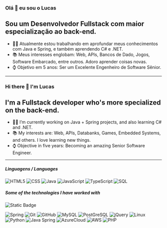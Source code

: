 ### Olá 👋 eu sou o Lucas ###

## Sou um Desenvolvedor Fullstack com maior especialização ao back-end.

- 👨‍💻 Atualmente estou trabalhando em aprofundar meus conhecimentos com Java e Spring, e também aprendendo C# e .NET.
- 📚 Meus interesses englobam: Web, APIs, Bancos de Dado, Jogos, Software Embarcado, entre outros. Adoro aprender coisas novas.
- ⌚ Objetivo em 5 anos: Ser um Excelente Engenheiro de Software Sênior.

---
### Hi there 👋 I'm Lucas

## I'm a Fullstack developer who's more specialized on the back-end.

- 👨‍💻 I’m currently working on Java + Spring projects, and also learning C# and .NET.
- 📚 My interests are: Web, APIs, Databanks, Games, Embedded Systems, and others. I love learning new things.
- ⌚ Objective in five years: Becoming an amazing Senior Software Engineer.

---

##### Linguagens / Languages

![HTML5](https://img.shields.io/badge/HTML-239120?style=for-the-badge&logo=html5&logoColor=white)
![CSS](https://img.shields.io/badge/CSS-239120?&style=for-the-badge&logo=css3&logoColor=white)
![Java](https://img.shields.io/badge/Java-ED8B00?style=for-the-badge&logo=openjdk&logoColor=white)
![JavaScript](https://img.shields.io/badge/JavaScript-F7DF1E?style=for-the-badge&logo=javascript&logoColor=black)
![TypeScript](https://img.shields.io/badge/TypeScript-007ACC?style=for-the-badge&logo=typescript&logoColor=white)
![SQL](https://img.shields.io/badge/MySQL-005C84?style=for-the-badge&logo=mysql&logoColor=white)

##### Some of the technologies I have worked with

![Static Badge](https://img.shields.io/badge/.NET-purple?logo=dotnet)

![Spring](https://img.shields.io/badge/Spring-6DB33F?style=for-the-badge&logo=spring&logoColor=white)
![Git](https://img.shields.io/badge/GIT-E44C30?style=for-the-badge&logo=git&logoColor=white)
![GitHub](https://img.shields.io/badge/GitHub-100000?style=for-the-badge&logo=github&logoColor=white)
![MySQL](https://img.shields.io/badge/MySQL-00000F?style=for-the-badge&logo=mysql&logoColor=white)
![PostGreSQL](https://img.shields.io/badge/PostgreSQL-316192?style=for-the-badge&logo=postgresql&logoColor=white)
![jQuery](https://img.shields.io/badge/jQuery-0769AD?style=for-the-badge&logo=jquery&logoColor=white)
![Linux](https://img.shields.io/badge/Linux-FCC624?style=for-the-badge&logo=linux&logoColor=black)
![Python](https://img.shields.io/badge/Python-14354C?style=for-the-badge&logo=python&logoColor=white)
![Java Spring](https://img.shields.io/badge/Spring-6DB33F?style=for-the-badge&logo=spring&logoColor=white)
![AzureCloud](https://img.shields.io/badge/Microsoft_Azure-0089D6?style=for-the-badge&logo=microsoft-azure&logoColor=white)
![AWS](https://img.shields.io/badge/Amazon_AWS-FF9900?style=for-the-badge&logo=amazonaws&logoColor=white)
![PHP](https://img.shields.io/badge/PHP-777BB4?style=for-the-badge&logo=php&logoColor=white)
<!--
**LucasSM3006/LucasSM3006** is a ✨ _special_ ✨ repository because its `README.md` (this file) appears on your GitHub profile.

Here are some ideas to get you started:

- 🔭 I’m currently working on ...
- 🌱 I’m currently learning ...
- 👯 I’m looking to collaborate on ...
- 🤔 I’m looking for help with ...
- 💬 Ask me about ...
- 📫 How to reach me: ...
- 😄 Pronouns: ...
- ⚡ Fun fact: ...
-->
